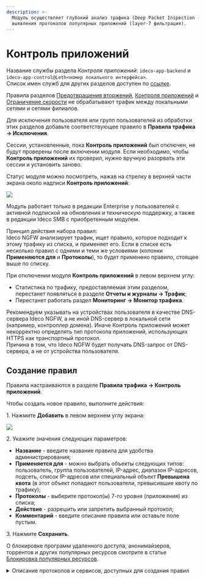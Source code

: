 ```yaml
---
description: >-
  Модуль осуществляет глубокий анализ трафика (Deep Packet Inspection - DPI) для
  выявления протоколов популярных приложений (layer-7 фильтрация).
---
```


# Контроль приложений

Название службы раздела _Контроля приложений_: `ideco-app-backend` и `ideco-app-control@Leth<номер локального интерфейса>`.\
Список имен служб для других разделов доступен по [ссылке](/settings/server-management/terminal.md).

Правила разделов [Предотвращения вторжений](ips/), [Контроля приложений](application-control.md) и [Ограничение скорости](shaper.md) не обрабатывают трафик между локальными сетями и сетями филиалов.

Для исключения пользователя или групп пользователей из обработки этих разделов добавьте соответствующее правило в **Правила трафика -> Исключения**.

Сессии, установленные, пока **Контроль приложений** был отключен, не будут проверены после включении модуля. Если необходимо, чтобы **Контроль приложений** их проверил, нужно вручную разорвать эти сессии и установить заново.

Статус модуля можно посмотреть, нажав на стрелку в верхней части экрана около надписи **Контроль приложений**:

![](/.gitbook/assets/application-control.gif)

Модуль работает только в редакции Enterprise у пользователей с активной подпиской на обновления и техническую поддержку, а также в редакции Ideco SMB с приобретенным модулем.

Принцип действия набора правил:\
Ideco NGFW анализирует трафик, ищет правило, которое подходит к этому трафику из списка, и применяет его. Если в списке есть несколько правил с одними и теми же условиями (колонки **Применяются для** и **Протоколы**), то будет применено правило, стоящее выше по списку.

При отключении модуля **Контроль приложений** в левом верхнем углу:

* Статистика по трафику, предоставляемая этим разделом, перестанет появляться в разделе **Отчеты и журналы -> Трафик**;
* Перестанет работать раздел **Мониторинг -> Монитор трафика**.

Рекомендуем указывать на устройствах пользователя в качестве DNS-сервера Ideco NGFW, а не иной DNS-сервер в локальной сети (например, контроллер домена). Иначе Контроль приложений может некорректно определять тип протокола приложений, использующих HTTPS как транспортный протокол. \
Причина в том, что Ideco NGFW будет получать DNS-запрос от DNS-сервера, а не от устройства пользователя. 

## Создание правил

Правила настраиваются в разделе **Правила трафика -> Контроль приложений**.

Чтобы создать новое правило, выполните действия:

1\. Нажмите **Добавить** в левом верхнем углу экрана:

![](/.gitbook/assets/application-control.png)

2\. Укажите значения следующих параметров:

* **Название** - введите название правила для удобства администрирования;
* **Применяется для** - можно выбрать объекты следующих типов: пользователь, группа пользователей, IP-адрес, диапазон IP-адресов, подсеть, список IP-адресов или специальный объект **Превышена квота** (в этот объект попадают пользователи, превысившие квоту по трафику);
* **Протоколы** - выберите протокол(ы) 7-го уровня (приложения) из списка;
* **Действие** - разрешить или запретить выбранный протокол;
* **Комментарий** - введите описание правила или оставьте поле пустым.

3\. Нажмите **Сохранить**.

О блокировке программ удаленного доступа, анонимайзеров, торрентов и других популярных ресурсов смотрите в статье [Блокировка популярных ресурсов](/recipes/popular-recipes/blocking-popular-resources.md).

<details>

<summary>Описание протоколов и сервисов, доступных для создания правил</summary>

**FTP_CONTROL** \
Протокол, предназначенный для передачи файлов в компьютерных сетях.

**POP3** \
Протокол, используемый клиентами электронной почты для получения почты с удаленного сервера по TСP.

**SMTP** \
Протокол, предназначенный для передачи электронной почты.

**IMAP** \
Протокол для доступа к электронной почте.

**DNS** \
Протокол, используемый для получения IP адреса хоста по его доменному имени.

**IPP** \
Протокол, используемый для передачи документов на печать.

**HTTP** \
Протокол для получения с серверов гипертекстовых документов в формате HTML.

**MDNS** \
Многоадресный протокол DNS, используемый для преобразования имени хостов в IP-адреса в небольших сетях, не включающих локальный сервер имен.

**NTP** \
Протокол для синхронизации внутренних часов компьютера.

**NetBIOS** \
Протокол, используемый для обнаружения компьютеров в сети.

**NFS** \
Протокол сетевого доступа к файловым системам.

**SSDP** \
Протокол, служащий для объявления и обнаружения сетевых сервисов.

**BGP** \
Протокол динамической маршрутизации.

**SNMP** \
Протокол для управления устройствами в IP-сетях.

**XDMCP** \
Протокол аутентификации между X-сервером и X-клиентом.

**SMBv1** \
Протокол для общего доступа к файлам, который позволяет приложениям компьютера читать и записывать файлы, а также запрашивать службы серверных программ в компьютерной сети.

**Syslog** \
Протокол отправки и регистрации сообщений о происходящих в системе событиях.

**DHCP** \
Протокол, позволяющий сетевым устройствам автоматически получать IP-адрес и другие параметры, необходимые для работы в сети.

**PostgreSQL** \
Протокол, используемый для взаимодействия клиентов и серверов PostgreSQL.

**MySQL** \
Протокол, используемый для взаимодействия клиентов и серверов MySQL.

**COAP** \
Протокол для взаимодействия простых устройств, например, датчиков малой мощности, выключателей, клапанов, которые управляются или контролируются удаленно через интернет.

**SMTPS** \
Протокол для передачи электронной почты, включающий в себя обязательное шифрование.

**POPS** \
Протокол, используемый клиентами электронной почты для получения почты с удаленного сервера по TCP, включающий в себя обязательное шифрование.

**DTLS** \
Протокол передачи данных, обеспечивающий защищенность соединений для протоколов, использующих датаграммы.

**Gnutella** \
Протокол для распределенного обмена файлами, в основном, музыкальными.

**BitTorrent** \
Пиринговый протокол для кооперативного обмена файлами через интернет.

**Signal** \
Криптографический протокол, созданный для обеспечения сквозного шифрования голосовых вызовов, видеозвонков и мгновенных сообщений.

**Memcached** \
Протокол кэширования, используемый для ускорения динамических веб-приложений путем кэширования данных в памяти.

**SMBv23** \
Протокол для общего доступа к файлам, который позволяет приложениям компьютера читать и записывать файлы, а также запрашивать службы серверных программ в компьютерной сети.

**Mining** \
Протоколы, использующиеся программами-майнерами.

**Modbus** \
Протокол, основанный на архитектуре ведущий - ведомый, применяется в промышленности для организации связи между электронными устройствами.

**WhatsAppCall** \
Протокол голосовой передачи, основанный на VoIP.

**QQ** \
Протокол мгновенного обмена сообщениями.

**IMAPS** \
Протокол для осуществления доступа к электронной почте, включающий в себя обязательное шифрование.

**IceCast** \
Протокол для организации потокового цифрового аудио и видеовещания.

**Zattoo** \
Телевизионная платформа, которая предлагает прямые телетрансляции и контент по запросу для компьютеров, мобильных телефонов, планшетов и других сетевых устройств.

**TVUplayer** \
Протокол, используемый для просмотра телевидения через интернет.

**MongoDB** \
Протокол, используемый для взаимодействия клиентов и серверов MongoDB.

**OCSP** \
Протокол, используемый для получения статуса отзыва цифрового сертификата X.509.

**VXLAN** \
Протокол инкапсуляции, который обеспечивает подключение центров обработки данных с использованием туннелирования для расширения соединений канального уровня в используемой сети сетевого уровня.

**IRC** \
Протокол прикладного уровня для обмена сообщениями в режиме реального времени.

**Jabber** \
Протокол, основанный на XML, свободный для использования протокол для мгновенного обмена сообщениями и информацией о присутствии в режиме, близком к режиму реального времени.

**Nats** \
Протокол обмена сообщениями.

**VRRP** \
Протокол, предназначенный для увеличения доступности маршрутизаторов, выполняющих роль шлюза по умолчанию.

**Telnet** \
Протокол для реализации текстового терминального интерфейса по сети.

**STUN** \
Протокол, который позволяет клиенту, находящемуся за сервером трансляции адресов (или за несколькими такими серверами), определить свой внешний IP-адрес, способ трансляции адреса и порта во внешней сети, связанный с определенным внутренним номером порта.

**IPSec** \
Набор протоколов для обеспечения защиты данных, передаваемых по межсетевому протоколу IP.

**GRE** \
Протокол туннелирования сетевых пакетов, разработанный компанией Cisco Systems.

**EGP** \
Устаревший протокол обмена информации между маршрутизаторами нескольких автономных систем.

**IP_in_IP** \
Протокол IP-туннелирования, который инкапсулирует один IP-пакет в другой IP-пакет.

**RTP** \
Протокол, используемый при передаче трафика реального времени.

**RDP** \
Протокол удаленного рабочего стола.

**VNC** \
Протокол удаленного доступа к рабочему столу.

**Tumblr** \
Протокол микроблогов, включающий в себя множество картинок, статей, видео и gif-изображений по разным тематикам и позволяющий пользователям публиковать посты в их тамблелог.

**TLS** \
Протокол защиты транспортного уровня.

**SSH** \
Протокол, позволяющий производить удаленное управление операционной системой и туннелирование TCP-соединений.

**Usenet** \
Протокол, используемый для общения и публикации файлов.

**MGCP** \
Протокол управления медиашлюзами.

**IAX** \
Протокол обмена VoIP-данными между IP-АТС Asterisk и другим аналогичным софтсвичом или VoIP-телефоном.

**AFP** \
Протокол представительского и прикладного уровней сетевой модели OSI, предоставляющий доступ к файлам в MacOS X.

**SIP** \
Протокол передачи данных, описывающий способ установления и завершения пользовательского сеанса связи, включающего обмен мультимедийным содержимым (IP-телефония, видео- и аудиоконференции, мгновенные сообщения, онлайн-игры).

**ICMPV6** \
Протокол управляющих сообщений для межсетевого протокола версии 6.

**DHCPV6** \
Протокол динамического конфигурирования хостов для межсетевого протокола версии 6.

**Kerberos** \
Протокол аутентификации, который предлагает механизм взаимной аутентификации клиента и сервера перед установлением связи между ними.

**LDAP** \
Протокол для доступа к службе каталогов X.500.

**PPTP** \
Туннельный протокол типа точка-точка, позволяющий компьютеру устанавливать защищенное соединение с сервером за счет создания специального туннеля в стандартной, незащищенной сети.

**NetFlow** \
Протокол, предназначенный для учета сетевого трафика, разработанный компанией Cisco Systems.

**sFlow** \
Протокол, используемый для сбора, отправки и анализа информации о сетевом трафике в целях мониторинга.

**CHECKMK** \
Протокол используется для мониторинга серверных и контейнерных систем в ИТ-инфраструктуре.

**AJP** \
Протокол, который может проводить входящие запросы с веб-сервера до сервера приложений, который находится позади веб-сервера.

**RADIUS** \
Протокол удаленной аутентификации пользователей, представляет собой ключевой элемент в обеспечении безопасности и управлении доступом в сетях.

**SAP** \
Протокол позволяет сетевым устройствам постоянно корректировать данные о том, какие сервисные услуги имеются сейчас в сети.

**GTP** \
Протокол туннелирования GPRS.

**WSD** \
Протокол многоадресного обнаружения для поиска сервисов в локальной сети. Работает через TCP- и UDP-порт 3702 и использует IP-адрес многоадресной рассылки 239.255.255.250 или ff02::c..

**LLMNR** \
Протокол, основанный на формате пакета данных DNS, который позволяет компьютерам выполнять разрешение имен хостов в локальной сети.

**H323** \
Набор стандартов для передачи мультимедиа-данных по сетям с пакетной передачей.

**OpenVPN** \
Протокол VPN c открытым исходным кодом.

**CiscoVPN** \
Протокол VPN, разработанный компанией Cisco Systems.

**Tor** \
Протокол анонимной сети виртуальных туннелей, предоставляющий передачу данных в зашифрованном виде.

**RTCP** \
Протокол управления передачей в реальном времени.

**SOCKS** \
Протокол сеансового уровня модели OSI, который позволяет пересылать пакеты от клиента к серверу через прокси-сервер прозрачно (незаметно для них) и таким образом использовать сервисы за межсетевыми экранами (файрволами).

**RTMP** \
Проприетарный протокол потоковой передачи данных, в основном используемый для передачи потокового видео и аудиопотоков с веб-камер через интернет.

**QUIC** \
Экспериментальный интернет-протокол, позволяющий мультиплексировать несколько потоков данных между двумя компьютерами, работая поверх протокола UDP, и содержит возможности шифрования, эквивалентные TLS и SSL.

**AMQP** \
Открытый протокол прикладного уровня для передачи сообщений между компонентами системы.

**MPEG_TS** \
Протокол для передачи аудио и видеоданных, описанным в MPEG2.

**SMPP** \
Протокол одноранговой передачи коротких сообщений.

**DNScrypt** \
Протокол шифрования DNS-трафика.

**TINC** \
Открытый, самомаршрутизирующийся сетевой протокол и программная реализация, используемая для сжатых и зашифрованных виртуальных частных сетей.

**Teredo** \
Cетевой протокол, предназначенный для передачи IPv6-пакетов через сети IPv4, в частности, через устройства, работающие по технологии NAT, путем их инкапсуляции в UDP-дейтаграммы.

**MQTT** \
Упрощенный сетевой протокол, работающий поверх, ориентированный на обмен сообщениями между устройствами по принципу "издатель - подписчик".

**OpenDNS** \
Протокол, предоставляющий общедоступные DNS-серверы.

**DRDA** \
Набор протоколов, обеспечивающих возможность связи между программами и системами баз данных на разных платформах и позволяющих распределять реляционные данные по нескольким платформам.

**FIX** \
Протокол передачи данных, являющийся международным стандартом для обмена данными между участниками биржевых торгов в режиме реального времени.

**Diameter** \
Cеансовый протокол, созданный, отчасти, для преодоления некоторых ограничений протокола RADIUS.

**DNP3** \
Протокол передачи данных, используемый для связи между компонентами АСУ ТП.

**IEC60870** \
Набор протоколов для контроля и управления с использованием постоянного соединения.

**CAPWAP** \
Cетевой протокол с возможностью взаимодействия, который позволяет центральному контроллеру доступа к беспроводной локальной сети управлять набором беспроводных оконечных точек.

**WebSocket** \
Протокол связи поверх TCP-соединения, предназначенный для обмена сообщениями между браузером и веб-сервером, используя постоянное соединение.

**SOAP** \
Протокол обмена структурированными сообщениями в распределенной вычислительной среде.

**Z3950** \
Клиент-серверный протокол для поиска и получения информации с удаленных компьютерных баз данных.

**GTP_U** \
Протокол используется для транспортировки пользовательских данных между пакетной сетью и радиосетью.

**GTP_C** \
Группа протоколов соединения на основе IP, используемая в сетях GSM, UMTS и LTE.

**GTP_PRIME** \
Группа протоколов связи на основе IP, используемых для передачи услуг пакетной радиосвязи общего пользования (GPRS) в сетях GSM, UMTS, LTE.

**EthernetIP** \
Промышленный сетевой стандарт, который поддерживает неявный обмен сообщениями (обмен сообщениями ввода/вывода в реальном времени), явный обмен (обмен сообщениями) или оба и использует широко распространенные коммерческие чипы связи Ethernet и физические носители.

**HSRP** \
Протокол маршрутизации семейства FHRP (англ. First-hop redundancy protocols), разработанный компанией Cisco и стандартизованный в RFC 2281.

**MpegDash** \
Протокол потоковой передачи данных, предоставляющая возможность доставки потокового мультимедиа-контента через интернет по протоколу HTTP.

**PGM** \
Протокол надежной многоадресной передачи данных.

**IP_PIM** \
Семейство многоадресных протоколов маршрутизации для IP сетей, созданное для решения проблем групповой маршрутизации.

**FastCGI** \
Клиент-серверный протокол взаимодействия веб-сервера и приложения, дальнейшее развитие технологии CGI.

**FTPS** \
Расширение широко используемого протокола передачи файлов FTP, которое добавляет поддержку для криптографических протоколов уровней транспортной безопасности и защищенных сокетов.

**NAT-PMP** \
Сетевой протокол для автоматической установки параметров преобразования сетевых адресов и конфигураций переадресации портов без участия пользователя.

**BACnet** \
Сетевой протокол, применяемый в системах автоматизации зданий и сетях управления.

**SRTP** \
Определяет профиль протокола RTP и предназначен для шифрования, установления подлинности сообщения, целостности, защиты от подмены данных RTP в однонаправленных и multicast-передачах медиа и приложениях.

**DoH_DoT** \
Протокол защиты DNS-трафика (запросов и ответов) от перехвата и подмены. В том числе включает в себя обычные DNS-запросы адресов DoT/DoH-серверов.

**Outlook** \
Персональный информационный менеджер с функциями почтового клиента, входящий в пакет офисных программ Microsoft Office.

**VK** \
Приложение для взаимодействия с социальной сетью ВКонтакте.

**Tailscale** \
VPN-сервис, который работает поверх WireGuard и позволяет получить доступ к контроллеру даже, если у вас нет своего VPN-сервера.

**Ntop** \
Программное обеспечение, которое исследует компьютерную сеть.

**PPStream** \
Китайское программное обеспечение для одноранговой потоковой передачи видео.

**YandexMarket** \
Сервис заказа товаров онлайн.

**YandexDisk** \
Сервис для хранения данных в облаке.

**Discord** \
Кроссплатформенная проприетарная система мгновенного обмена сообщениями с поддержкой VoIP и видеоконференций, предназначенная для использования различными сообществами по интересам.

**YandexCloud** \
Публичная облачная платформа, разработанная российской интернет-компанией Яндекс.

**Nats** \
Система обмена сообщениями с открытым исходным кодом.

**AmongUs** \
Многопользовательская компьютерная игра.

**DisneyPlus** \
Американский сервис потокового вещания типа OTT на основе подписки.

**Steam** \
Онлайн-сервис цифрового распространения компьютерных игр и программ.

**HalfLife2** \
Компьютерная игра, научно-фантастический шутер от первого лица.

**WorldOfWarcraft** \
Массовая многопользовательская ролевая онлайн-игра.

**YandexMetrika** \
Бесплатный сервис веб-аналитики, предлагаемый Яндексом, который отслеживает и сообщает о трафике веб-сайта.

**YandexDirect** \
Сервис для размещения объявлений контекстной рекламы на Яндексе и на сайтах-партнерах его рекламной сети.

**Armagetron** \
Свободная компьютерная игра для операционных систем Linux, Windows, MacOS, FreeBSD и AmigaOS 4.

**Warcraft3** \
Компьютерная игра в жанре стратегии в реальном времени с элементами RPG.

**Facebook** \
Крупнейшая социальная сеть в мире, которой владеет компания Meta Platforms.

**Twitter** \
Американский сервис микроблогов и социальная сеть, в которой пользователи публикуют сообщения и взаимодействуют с ними.

**Gmail** \
Бесплатная почтовая служба от компании Google. Предоставляет доступ к почтовым ящикам через веб-интерфейс и по протоколам POP3, SMTP и IMAP, а также в приложении Gmail на Android.

**GoogleMaps** \
Набор приложений, построенных на основе бесплатного картографического сервиса и технологии, предоставляемых компанией Google.

**YouTube** \
Видеохостинг, предоставляющий пользователям услуги хранения, доставки и показа видео.

**Citrix** \
Программа, предоставляющая доступ к приложениям и рабочим столам с удаленного клиентского устройства с помощью ресурсов Citrix Virtual Apps and Desktops и Citrix DaaS.

**Netflix** \
Cтриминговый сервис фильмов и сериалов.

**LastFM** \
Сервис для прослушивания музыки онлайн.

**Waze** \
Бесплатное социальное навигационное приложение для мобильных устройств, позволяющее отслеживать ситуацию на дорогах в режиме реального времени, прокладывать оптимальные маршруты, узнавать о расположении радаров скорости.

**Hulu** \
Cтриминговый сервис по подписке, принадлежащий The Walt Disney Company.

**WhatsApp** \
Американский бесплатный сервис обмена мгновенными сообщениями и голосовой связи по IP, принадлежащий компании Meta.

**Viber** \
Приложение-мессенджер, которое позволяет отправлять сообщения, совершать видео- и голосовые VoIP-звонки через интернет.

**AppleiTunes** \
Медиаплеер для организации и воспроизведения музыки и фильмов, разработанный компанией Apple и бесплатно распространявшийся для платформ MacOS и Windows.

**WindowsUpdate** \
Сервис обновления операционной системы Windows.

**Skype_TeamsCall** \
Бесплатное проприетарное программное обеспечение с закрытым кодом, обеспечивающее текстовую, голосовую и видеосвязь через интернет между компьютерами, опционально используя технологии пиринговых сетей, а также платные услуги для звонков на мобильные и стационарные телефоны.

**Teams** \
Корпоративная платформа, объединяющая в рабочем пространстве чат, встречи, заметки и вложения.

**Slack** \
Корпоративный мессенджер.

**TeamViewer** \
Программное обеспечение для удаленного доступа, удаленного управления и удаленного обслуживания компьютеров и других конечных устройств.

**LotusNotes** \
Программный продукт, платформа для автоматизации совместной деятельности рабочих групп, содержащий в себе средства электронной почты, персональных и групповых электронных календарей, службы мгновенных сообщений и среду исполнения приложений делового взаимодействия.

**TocaBoca** \
Интерактивная мобильная игра.

**Spotify** \
Стриминговый сервис, позволяющий легально прослушивать музыкальные композиции, аудиокниги и подкасты, не скачивая их на устройство.

**Messenger** \
Приложение для обмена мгновенными сообщениями и видео, созданное Meta.

**Telegram** \
Кроссплатформенная система мгновенного обмена сообщениями с функциями обмена текстовыми, голосовыми и видеосообщениями, а также стикерами, фотографиями и файлами многих форматов.

**Vevo** \
Музыкальный видеосайт и видеохостинг.

**Zoom** \
Проприетарная программа для организации видеоконференций, разработанная компанией Zoom Video Communications.

**KakaoTalk** \
Бесплатное мобильное приложение для мгновенного обмена сообщениями для смартфонов.

**Twitch** \
Видеостриминговый сервис, специализирующийся на тематике компьютерных игр, в том числе на трансляциях геймплея и киберспортивных турниров.

**WeChat** \
Мобильная коммуникационная система для передачи текстовых и голосовых сообщений, разработана китайской компанией Tencent.

**Snapchat** \
Мобильное приложение обмена сообщениями с прикрепленными фото и видео.

**GitHub** \
Крупнейший веб-сервис для хостинга IT-проектов и их совместной разработки.

**IFLIX** \
Малайзийский бесплатный видеосервис.

**Deezer** \
Французский интернет-сервис потоковой передачи музыки.

**Instagram** \
Американская социальная сеть для обмена фотографиями и видео.

**StarCraft** \
Серия компьютерных игр в жанре стратегии в реальном времени, разработанная компанией Blizzard Entertainment.

**HotspotShield** \
Условно-бесплатное программное обеспечение для организации виртуальной частной сети, обеспечивающей безопасную передачу данных по шифрованному соединению, защищенному от прослушивания.

**IMO** \
Веб-сервис и кроссплатформенное приложение для мгновенного обмена сообщениями и VoIP-звонков.

**GoogleDrive** \
Сервис хранения, редактирования и синхронизации файлов, разработанный компанией Google. Его функции включают хранение файлов в интернете, общий доступ к ним и совместное редактирование.

**MS_OneDrive** \
Облачное хранилище компании Microsoft. Является частью спектра онлайновых услуг Windows Live.

**Pastebin** \
Веб-приложение, которое позволяет загружать отрывки текста, обычно фрагменты исходного кода, для возможности просмотра окружающими.

**Linkedin** \
Американская социальная сеть для поиска и установления деловых контактов.

**ApplePush** \
Cервис, созданный Apple для отправки уведомлений от сторонних приложений на устройства Apple.

**AmazonVideo** \
Cтриминговый сервис компании Amazon.

**GoogleDocs** \
Текстовый онлайн-процессор, входящий в состав бесплатного веб-пакета редакторов GoogleDocs.

**Zabbix** \
Свободная система мониторинга статусов разнообразных сервисов компьютерной сети, серверов и сетевого оборудования.

**FortiClient** \
Комплексное решение безопасности, предназначенное для защиты компьютеров и ноутбуков. Также имеет версии для планшетов и мобильных устройств под управлением Android и Apple iOS.

**GitLab** \
Веб-инструмент жизненного цикла DevOps с открытым исходным кодом, представляющий систему управления репозиториями кода для Git с собственной вики, системой отслеживания ошибок, CI/CD пайплайном и другими функциями.

**AmazonAWS** \
Коммерческое публичное облако, поддерживаемое и развиваемое компанией Amazon.

**Azure** \
Облачная платформа компании Microsoft. Предоставляет возможность разработки, выполнения приложений и хранения данных на серверах, расположенных в распределенных дата-центрах.

**GoogleCloud** \
Предоставляемый компанией Google набор облачных служб, которые выполняются на той же самой инфраструктуре, которую Google использует для своих продуктов, предназначенных для конечных потребителей.

**RakNet** \
Кроссплатформенный сетевой сервис, разработанный Oculus VR для использования в игровой индустрии.

**Dazn** \
Спортивный стриминговый сервис.

**Psiphon** \
Бесплатный инструмент для обхода цензуры в интернете с открытым исходным кодом, в котором используется сочетание технологий защищенной связи и обфускации.

**UltraSurf** \
Бесплатная утилита для обхода цензурных ограничений в интернете.

**Threema** \
Кроссплатформенное зашифрованное приложение для обмена мгновенными сообщениями.

**AVAST** \
Семейство антивирусных программ, разработанных компанией Avast для операционных систем Windows, MacOS, Android и iOS.

**Syncthing** \
Приложение, позволяющее синхронизировать файлы между несколькими устройствами.

**Line** \
Приложение для смартфонов и ПК, средство моментального обмена сообщениями.

**AppleTVPlus** \
Американский стриминговый сервис, принадлежащий и управляемый компанией Apple.

**Vudu** \
Потоковый сервис цифрового видео.

**Dailymotion** \
Французский видеохостинг.

**TencentVideo** \
Китайская стриминговая платформа, принадлежащая Tencent.

**iHeartRadio** \
Американская платформа бесплатного вещания, подкастов и потокового радио, принадлежащая iHeartMedia.

**Tidal** \
Интернет-сервис подписки на музыку, подкасты и потоковое видео, сочетающий в себе звук без потерь и музыкальные видеоролики высокой четкости с эксклюзивным контентом и специальными функциями для музыки.

**TuneIn** \
Американский аудиопотоковый сервис, транслирующий новости, эфиры радиостанций, спортивные мероприятия, музыку и подкасты.

**Munin** \
Бесплатное программное приложение для мониторинга компьютерных систем, сети и инфраструктуры с открытым исходным кодом.

**Elasticsearch** \
Тиражируемая программная поисковая система.

**Heroes_of_the_Storm** \
Онлайн-игра, разработанная Blizzard Entertainment для Microsoft Windows и MacOS.

**Activision** \
Американская компания по изданию и разработке компьютерных игр, разработчик Call of Duty.

**TeslaServices** \
Портал с сервисной и диагностической информацией для компаний и частных лиц, занимающихся профессиональным обслуживанием и ремонтом автомобилей Tesla.

**AppleStore** \
Онлайн-магазин техники Apple и аксесуаров к ней.

**MapleStory** \
Бесплатная многопользовательская ролевая онлайн-игра, разработанная южнокорейской компанией Wizet.

**TencentGames** \
Подразделение Tencent Interactive Entertainment, выпускающее видеоигры, разработчик PUPG MOBILE.

**Kontiki** \
Платформа доставки видео и контента.

**PlayStore** \
Онлайн-магазин приложений для Android.

**CIP** \
Информационно-управляющий протокол, который обеспечивает обмен сообщениями ввода/вывода в реальном времени и прямой обмен информационными сообщениями.

**1kxun** \
Китайский видеосервис. На нем представлены различные анимационные фильмы, телевидение, спорт и кино.

**Bloomberg** \
Американская компания, информационное агентство, один из двух ведущих американских поставщиков финансовой информации для профессиональных участников финансовых рынков.

**WireGuard** \
Высокоскоростной и безопасный VPN-протокол.

**AccuWeather** \
Частная американская медиа-компания, предоставляющая коммерческие услуги по прогнозированию погоды по всему миру.

**GeForceNow** \
Облачный игровой сервис компании Nvidia. 

**Radmin** \
Условно бесплатная программа удаленного администрирования ПК для платформы Windows, которая позволяет полноценно работать на нескольких удаленных компьютерах с помощью графического интерфейса.

**TikTok** \
Сервис для создания и просмотра коротких видео, принадлежащий пекинской компании ByteDance.

**Likee** \
Социальная сеть, пользователи которой могут создавать и распространять короткие музыкальные видео.

**Dota2** \
Многопользовательская командная компьютерная игра в жанре MOBA, разработанная и изданная корпорацией Valve.

**Alibaba** \
Китайская публичная компания, работающая в сфере интернет-коммерции, владелец веб-порталов Taobao.com, Tmall, Alibaba.com и ряда других.

**Badoo** \
Приложение для онлайн-знакомств.

**Gearman** \
Платформа приложений с открытым исходным кодом, предназначенная для распределения соответствующих компьютерных задач на несколько компьютеров.

**DCERPC** \
Система удаленного вызова процедур, разработанная для Distributed Computing Environment. 

**GaijinEntertainment** \
Частная компания, разработчик и издатель компьютерных игр, в частности - War Thunder.

**MsSQL-TDS** \
Протокол прикладного уровня, используемый для передачи данных между сервером базы данных и клиентом.

**ETHEREUM** \
Криптовалюта и платформа для создания децентрализованных онлайн-сервисов на базе блокчейна.

**Cachefly** \
Поставщик сети доставки контента.

**eDonkey** \
Файлообменная сеть, построенная по принципу P2P на основе сетевого протокола прикладного уровня MFTP.

**Raft** \
Компьютерная игра в жанре симулятор выживания в открытом мире, разработанная шведской компанией Redbeet Interactive и изданная Axolot Games.

**VHUA** \
Протокол, который использовался для Skype-подобных сервисов в Китае.

**GenshinImpact** \
Компьютерная игра в жанре action-adventure с открытым миром и элементами RPG, разработанная китайской компанией miHoYo Limited.

**Thrift** \
Программный фреймворк Apache Thrift, предназначенный для масштабируемой разработки межъязыковых сервисов.

**ElectronicArts** \
Американская публичная транснациональная корпорация, занимающаяся распространением и изданием компьютерных игр (FIFA, Battlefield).

**Dropbox** \
Файловый хостинг компании Dropbox Inc., включающий персональное облачное хранилище, синхронизацию файлов и программу-клиент.

**EpicGames** \
Американская компания, занимающаяся разработкой компьютерных игр и программного обеспечения, в частности - Fortnite.

**TeamSpeak** \
Компьютерная программа, предназначенная для голосового общения в сети посредством технологии VoIP.

**SOMEIP** \
Автомобильное программное обеспечение, которое может использоваться для передачи управляющих сообщений.

**RSYNC** \
Утилита для удаленной синхронизации и копирования файлов.

**OperaVPN** \
VPN-клиент, встроенный в браузер Opera.

**UFTP** \
Протокол передачи файлов на основе UDP.

**Source_Engine** \
Игровой сервис, разработанный Valve Corporation для собственного использования и лицензирования другими разработчиками.

**Service_Location_Protocol** \
Протокол обнаружения сервисов, который позволяет компьютерам и иным устройствам находить сервисы в локальной сети без предварительной конфигурации.

**PrivateInternetAccess** \
Персональная служба VPN.

**AVASTSecureDNS** \
Сервис защищенных DNS-серверов от компании Avast.

**RESP** \
Двоичный протокол, в котором используются управляющие последовательности, закодированные в стандартном ASCII.

**iCloudPrivateRelay** \
Сервис для маскировки IP-адреса пользователя с целью сохранения его конфиденциальности.

**Salesforce** \
Американская компания, разработчик одноименной CRM-системы, предоставляемой по модели SaaS.

**STOMP** \
Simple Text Oriented Messaging Protocol, протокол обмена сообщениями.

**MS-RPCH** \
Microsoft RPC-over-HTTP (RPC через HTTP) позволяет клиентам RPC подключаться через интернет к программам сервера RPC и выполнять удаленные вызовы процедур.

**PTPv2** \
Протокол синхронизации для промышленных сетей.

**RTSP** \
Потоковый протокол реального времени, предназначенный для использования в системах, работающих с мультимедийными данными и позволяющий удаленно управлять потоком данных с сервера.

**ZeroMQ** \
Высокопроизводительная асинхронная библиотека обмена сообщениями, ориентированная на использование в распределенных и параллельных вычислениях.

**TFTP** \
Простой протокол передачи файлов, как правило, используется при загрузке бездисковых систем. 

**OPC-UA** \
Программный интерфейс для промышленного протокола связи и модели данных. Используется для связи между конечными устройствами различных производителей по принципу клиент/сервер.

**ANSI_C1222** \
Протокол прикладного уровня, предназначенный для использования в сетях электросчетчиков Smart Grid.

**HTTP2** \
Вторая крупная версия сетевого протокола HTTP, используемая для доступа к World Wide Web.

**SCTP** \
Протокол управления потоком передачи с установлением соединения, как TCP, но передающий данные сообщениями, как UDP.

**Crashlytics** \
Инструмент отчетности о сбоях, который помогает выявлять ошибки.

**S7CommPlus** \
Собственный протокол Siemens, который позволяет взаимодействовать с программируемыми логическими контроллерами (ПЛК) семейства Siemens S7-300/400. Сложнее протокола S7Comm и использует двухбайтовое поле под названием ID сессии для защиты от атак воспроизведения.

**Fuze** \
Файловая система в пользовательском пространстве для Unix-подобных операционных систем, позволяющая непривилегированным пользователям создавать собственные файловые системы без редактирования кода ядра.

**YandexMail** \
Почтовый сервис от компании Яндекс.

**MerakiCloud** \
Сервис компании Cisco, предоставляющий доступ к облачным технологиям.

**HAProxy** \
Программное обеспечение для обеспечения высокой доступности и балансировки нагрузки для TCP и HTTP-приложений посредством распределения входящих запросов на несколько обслуживающих серверов.

**Amazon** \
Американская компания-разработчик платформ электронной коммерции и публично-облачных вычислений.

**FbookReelStory** \
Короткие видеоролики на Facebook.

**Microsoft** \
Американская корпорация-разработчик в сфере проприетарного программного обеспечения для различного рода вычислительной техники - персональных компьютеров, игровых приставок, КПК, мобильных телефонов и прочего.

**SiriusXMRadio** \
Американская радиовещательная компания в сфере спутникового радио и онлайн-радио.

**Corba** \
Технологический стандарт написания распределенных приложений, продвигаемый консорциумом OMG, и соответствующая ему информационная технология.

**OCS** \
Спецификация программных интерфейсов класса REST для интеграции социальных интернет-коммуникаций в среды рабочего стола.

**AnyDesk** \
Приложение для удаленного рабочего стола, распространяемое AnyDesk Software GmbH.

**OICQ** \
Распространенный в Китае сервис мгновенного обмена сообщениями.

**LineCall** \
Система звонков/видеоконференций, используемая в популярном мобильном приложении для обмена сообщениями LINE.

**Sina** \
Китайская интернет-компания, владеет аналогом Twitter - сервисом Sina Weibo.

**GoogleMeet** \
Сервис видео-телефонной связи и видеоконференций, разработанный компанией Google.

**Livestream** \
Платная стриминговая платформа, которая позволяет клиентам загружать живое видео со своих мобильных устройств и компьютерных камер через интернет.

**YandexMusic** \
Стриминговый сервис компании Яндекс, позволяющий слушать музыкальные композиции, их подборки, альбомы.

**Pinterest** \
Социальный интернет-сервис, фотохостинг, позволяющий пользователям добавлять в режиме онлайн-изображения.

**KakaoTalk_Voice** \
Популярный в Южной Корее мессенджер, который поддерживает мгновенную передачу сообщений, позволяет отправлять файлы, а также совершать аудио и видео-звонки.

**OSPF** \
Протокол динамической маршрутизации, основанный на технологии отслеживания состояния канала.

**Controller_Area_Network** \
Стандарт протокола связи, используемый для обмена данными между устройствами в автомобильной промышленности и других промышленных приложениях.

**PROFINET_IO** \
Протокол для связи реального времени (RT) и изохронного реального времени (IRT) с децентрализованной периферией.

**WebDAV** \
Набор расширений и дополнений к протоколу HTTP, поддерживающих совместную работу пользователей над редактированием файлов и управление файлами на удаленных веб-серверах.

**Skype_Teams** \
Сервис Microsoft, предназначенный для командной работы и обмена информацией между участниками проекта или команды.

**Crossfire** \
Южнокорейский тактический сетевой шутер от первого лица, разработанный компанией SmileGate.

**WhatsAppFiles** \
Протокол загрузки медиафайлов мессенджера WhatsApp.

**GoogleServices** \
Набор приложений и API, которые реализуют дополнительные возможности на устройствах Android. Сервисы Google для мобильных устройств включают основные приложения, такие как Google Play, Gmail, Google Map, YouTube и Chrome.

**Vimeo** \
Американский сервис для публикации и просмотра видео.

**OpenFlow** \
Протокол управления процессом обработки данных, передающихся по сети маршрутизаторами и коммутаторами.

**Edgecast** \
Децентрализованное приложение для потоковой передачи видео, построенное на собственной технологии блокчейн THETA со смарт-контрактами.

**TuyaLP** \
Протокол Tuya LAN используется для взаимодействия многих IoT-устройств, включая светодиодные лампы, лампочки, умные розетки и другое.

**S7Comm** \
Собственный протокол Siemens, который позволяет взаимодействовать с программируемыми логическими контроллерами (ПЛК) семейства Siemens S7-300/400.

**JSON-RPC** \
Протокол удаленного вызова процедур, использующий JSON для кодирования сообщений.

**Webex** \
Американская компания, которая разрабатывает и продает приложения для веб-конференций, видеоконференцсвязи и контакт-центра как сервиса.

**i3D** \
Протокол с низкой задержкой, используемый в основном игровыми серверами.

**RiotGames** \
Американская компания, разработчик видеоигр, издатель и организатор киберспортивных турниров (League of Legends).

**SignalVoip** \
Протокол голосовой связи в мессенджере Signal.

**Roblox** \
Игровая онлайн-платформа и система создания игр, позволяющая любому пользователю создавать свои собственные и играть в созданные другими игры.

**TPLINK_SHP** \
Протокол TP-Link Smart Home Protocol используется для подключения устройств "Умного дома" с помощью приложения-компаньона.

**Apple** \
Компания-производитель смартфонов и компьютерной техники.

**Cassandra** \
Распределенная система управления базами данных, относящаяся к классу NoSQL-систем и рассчитанная на создание масштабируемых хранилищ данных, представленных в виде хеша.

**Cloudflare** \
Американская компания, предоставляющая услуги CDN, защиту от DDoS-атак, безопасный доступ к ресурсам и серверы DNS.

**KCP** \
Протокол связи, который максимально использует полосу пропускания для надежной связи с низкой задержкой.

**TruPhone** \
Глобальная мобильная сеть, которая занимается разработкой технологии eSim, позволяющей подключаться к разным провайдерам без замены сим-карты.

**GoogleChat** \
Коммуникационный сервис, разработанный компанией Google.

**Kafka** \
Распределенный программный брокер сообщений с открытым исходным кодом.

**BJNP** \
Протокол обнаружения служб локальной сети, используемый принтерами и сканерами Canon. Компьютерные системы используют этот протокол для автоматического обнаружения устройств Canon в сети.

**HTTP_Connect** \
Метод HTTP, который запускает двустороннюю связь с запрошенным ресурсом. Метод можно использовать для открытия туннеля.

**UMAS** \
Unified Messaging Application Services - проприетарный протокол Schneider Electric, который используется для конфигурации, мониторинга сбора данных и управления промышленными контроллерами Schneider Electric.

**IGMP** \
Протокол управления групповой передачей данных в сетях, основанных на протоколе IP. Используется маршрутизаторами и IP-узлами для организации сетевых устройств в группы.

**Whois-DAS** \
Сетевой протокол прикладного уровня, базирующийся на протоколе TCP, применяется для получения регистрационных данных о владельцах доменных имен, IP-адресов и автономных систем.

**Yahoo** \
Американская компания, специализирующаяся на проектах и услугах в интернете. Владеет поисковой системой с одноименным названием.

**DirecTV** \
Компания прямого теле-радиовещания в США, сигналы цифрового спутникового телевидения и радио передаются на территорию США и Латинской Америки.

**eBay** \
Американская компания, предоставляющая услуги в областях интернет-аукционов и интернет-магазинов.

**Mullvad** \
Сервис по поставке услуг виртуальной частной сети (VPN) с открытым исходным кодом, работает с использованием протоколов WireGuard и OpenVPN.

**Tencent** \
Китайский конгломерат, создавший китайский клон ICQ, собственную валюту, отдельную соцсеть, множество игр, торговую площадку и WeChat.

**HBO** \
Американский телеканал, принадлежащий компании WarnerMedia.

**WorldOfKungFu** \
3D MMORPG с боевыми искусствами, основанная на традиционной китайской культуре.

**Oracle** \
Американская компания, специализируется на выпуске систем управления базами данных, связующего программного обеспечения, бизнес-приложений.

**BITCOIN** \
Криптовалюта, использующая децентрализованную систему для записи транзакций в блокчейне.

**HL7** \
Стандарт обмена, управления и интеграции электронной медицинской информации.

**ICMP** \
Протокол третьего уровня модели OSI, который используется для диагностики проблем со связностью в сети.

**EtherSIO** \
Протокол используется для передачи данных между программируемыми логическими контроллерами и удаленными устройствами ввода/вывода производства компании Saia-Burgess Controls Ltd. 

**RMCP** \
Протокол многоадресной передачи с ретрансляцией для предоставления услуг сквозной многоадресной передачи данных по сетям на базе IP-протокола.

**Tuenti** \
Испанская закрытая социальная сеть, в которую можно попасть только по приглашению частного характера.

**Mumble** \
Свободное кроссплатформенное VoIP-приложение с открытым кодом, включающее особую технологию «позиционирования звука», как основную отличительную особенность.

**CloudflareWarp** \
Бесплатный VPN от CloudFlare, который проксирует все сетевые запросы в системе (включая обновления Windows и др. ПО, трафик многопользовательских игр, торренты).

**SnapchatCall** \
Протокол голосовой передачи, основанный на VoIP, в мессенджере Snapchat.

**Playstation** \
Игровая приставка пятого поколения, разработанная компанией Sony Computer Entertainment.

**CPHA** \
Алгоритм хеширования, который может использоваться для безопасного хранения паролей в PTC.

**Ookla** \
Американская компания, которая владеет сервисом по измерению скорости интернета Speedtest.

**HTTP_Proxy** \
Тип прокси-сервера, который действует как сервер-посредник между клиентом и веб-сервером.

**Megaco** \
Протокол для управления функциями шлюза на границе пакетной сети.

**Reddit** \
Сайт, сочетающий черты социальной сети и форума, где зарегистрированные пользователи могут размещать ссылки на понравившуюся информацию в интернете и обсуждать ее.

**Ceph** \
Свободная программная объектная сеть хранения, обеспечивающая как файловый, так и блочный интерфейсы доступа.

**RTPS** \
Real Time Streaming Protocol - потоковый протокол реального времени - позволяет управлять вещанием: выполнять несколько команд, такие как "старт", "стоп", "переход на определенное время".

**Roughtime** \
Протокол с криптографической защитой на базе UDP, который используется для синхронизации времени серверов.

**Nvidia** \
Американская технологическая компания, разработчик графических процессоров и систем на чипе (SoC).

**Nintendo** \
Японская компания, специализирующаяся на создании видеоигр и игровых систем.

**FTP_DATA**
Протокол доступа, предназначенный для удаленной передачи файлов в компьютерных сетях.

**GoogleClassroom** \
Облачная платформа для организации образовательного процесса.

**RX** \
Клиент-серверный RPC-протокол, расширенная и объединенная версия старых протоколов R и RFTP.

**SD-RTN** \
Software Defined Real-time Network - собственный протокол компании Agora, предназначен для потоковой передачи данных с низкой задержкой.

**FINS** \
Открытый протокол связи поддерживаемый большинством контроллеров и сетей разработки компании Omron.

**TelegramVoip** \
Голосовые и видеозвонки в мессенджере Telegram.

**AliCloud** \
Компания, предоставляющая ресурсы для облачных вычислений, дочерняя компания Alibaba Group.

**Microsoft365** \
Программный продукт от компании Microsoft. Набор веб-сервисов на основе платформы Microsoft Office, электронная почта, функции для общения и управления документами, которые распространяется на основе подписки по схеме «программное обеспечение как услуга».

**Guildwars** \
Фэнтезийная массовая многопользовательская ролевая онлайн-игра, разработанная компанией ArenaNet и выпущенная компанией NCsoft в 2005 году.

**FacebookVoip** \
Голосовые и видеозвонки в FaceBook.

**AppleSiri** \
Облачный персональный помощник и вопросно-ответная система компании Apple.

**HART-IP** \
Адресуемый по магистрали удаленный преобразователь по IP, в основном используется для обмена данными в качестве стандартного глобального протокола между интеллектуальными устройствами и системой управления и некоторой интеллектуальной системой.

**Wikipedia** \
Самая крупная в мире онлайн-энциклопедия.

**Softether** \
Бесплатное кроссплатформенное многопротокольное программное обеспечение VPN-клиента и VPN-сервера с открытым исходным кодом.

**IEEE-C37118** \
Потоковый протокол для обмена и передачи данных синхрофазоров (или PMU), которые фиксируют устойчивое состояние или динамический отклик энергосистемы. Обеспечивает высокоскоростную передачу большого количества данных в режиме реального времени. 

**Google** \
Американская технологическая компания, которая специализируется на поисковых технологиях, искусственном интеллекте, онлайн-рекламе, программном обеспечении, бытовой электронике.

**YouTubeUpload** \
Загрузка файлов на видеохостинг YouTube.

**Unknown** \
Не распознанные модулем протоколы и приложения.

**Git** \
Распределенная система управления версиями.

**SinaWeibo** \
Китайский сервис микроблогов, запущенный компанией Sina Corp.

**BeckhoffADS** \
Открытый протокол обмена данными ADS на базе TCP/IP для общения с контроллером, разработанный BECKHOFF.

**CNN** \
Американский круглосуточный кабельный телеканал новостей.

**NoMachine** \
Проект итальянской компании Medialogic S.p.A. для дистанционной работы.

**Dofus** \
Массовая многопользовательская ролевая онлайн-игра (MMORPG), использующая Flash-графику и фэнтезийный сеттинг.

**DataSaver** \
Функция для Chrome, которая позволяет значительно сократить использование мобильных данных.

**Monero** \
Криптовалюта на основе протокола CryptoNote, ориентированная на повышенную конфиденциальность транзакций.

**Xiaomi** \
Китайская корпорация-производитель смартфонов, компьютерной и бытовой техники.

**VMware** \
Американская компания-разработчик программного обеспечения для виртуализации.

**LISP** \
Протокол маршрутизации, построенный на идее разделения топологического расположения точки присоединения к сети и идентификации узла.

**Yojimbo** \
Менеджер личной информации для MacOS от Bare Bones Software, позволяет хранить заметки, изображения и медиафайлы, URL-адреса, веб-страницы и пароли.

**CryNetwork** \
Составной модуль для создания многопользовательских игр.

**AppleiCloud** \
Облачное хранилище от компании Apple, которое предоставляет пользователям доступ к их музыке, фотографиям, документам и другим файлам с любого устройства.

**HiSLIP** \
Коммуникационный протокол для измерительного и тестового оборудования с использованием технологии VISA.

**SoundCloud** \
Онлайн-платформа и сайт для распространения оцифрованной звуковой информации (например, музыкальных произведений).

**UbuntuONE** \
Онлайн-хранилище, разрабатываемое компанией Canonical, предназначавшееся для обмена файлами и синхронизации между компьютерами и мобильными устройствами.

**Ether-S-Bus** \
Промышленный протокол управления, используемый компанией SAIA Burgess.

**Pluralsight** \
Платформа для онлайн-обучения.

**GoTo** \
Американская компания, предоставляющая услуги телефонных систем для бизнеса, контакт-центров и продукты для ИТ-поддержки.

**SteamDatagramRelay** \
Закрытая виртуальная игровая сеть Valve. Используя функции API, позволяет перенести игровой трафик на сетевые магистрали Valve.

**TunnelBear** \
Кроссплатформенный VPN-клиент.

**collectd** \
Демон Unix, который собирает, передает и хранит данные о производительности компьютеров и сетевого оборудования.

**CiscoSkinny** \
Корпоративный (проприетарный) VoIP-протокол для управления взаимодействием между оконечными телефонными устройствами и сервером телефонной системы (IP-АТС).

**ProtonVPN** \
Сервис по поставке услуг виртуальной частной сети (VPN), управляемый швейцарской компанией Proton AG.

**Protobuf** \
Протокол сериализации (передачи) структурированных данных, предложенный Google как эффективная бинарная альтернатива текстовому формату XML.

**Kismet** \
Сетевой детектор, анализатор пакетов и система обнаружения вторжений для беспроводных локальных сетей стандарта 802.11.

**Showtime** \
Американский кабельный телевизионный канал.

**IEC62056** \
Набор стандартов Международной электротехнической комиссии для обмена данными учета электроэнергии.

**Xbox** \
Домашняя игровая консоль, разработанная и выпущенная американской корпорацией Microsoft.

**Yandex** \
Российская транснациональная компания в отрасли информационных технологий, владеющая одноименной системой поиска в интернете, интернет-порталом и веб-службами.

**AmazonAlexa** \
Облачная голосовая служба Amazon.

**RSH** \
Протокол, позволяющий подключаться удаленно к устройству и выполнять на нем команды.

**NOE** \
New Office Environment - протокол VoIP, используемый совместимыми телефонными системами Alcatel-Lucent.

**Pandora** \
Тип цифровой криптовалюты.

**HP_VIRTGRP** \
Протокол HP Virtual Machine Group Management - часть пакета виртуализации, используемого в серверных средах HP.

**ISO9506-1-MMS** \
Протокол передачи данных реального времени и команд диспетчерского управления между сетевыми устройствами и/или программными приложениями.

**TiVoConnect** \
Протокол TivoConnect обеспечивает автоматическое обнаружение оборудования для двух или более систем медиаплееров Tivo, работающих в одной сети.

**EAQ** \
Entitade Aferidora da Qualidade de Banda Larga - эксцентричный протокол VoIP/конференц-связи, который редко встречается в реальной жизни.

**NestLogSink** \
Система логирования для домашней системы пожарной безопасности от Google.

**Cybersec** \
Компании сферы кибербезопасности: checkpoint.com norton.com, kaspersky.com, fortinet.com.

**ADS_Analytic_Track** \
Отслеживание и аналитика рекламы (mobile marketing analytics and attribution platform).

**TargusDataspeed** \
проприетарный протокол, используемый для тестирования пропускной способности. Был разработан компанией TARGUSinfo.

**UBNTAC2** \
Утилита управления оборудованием Ubiquiti airControl, версия 2.
</details>
